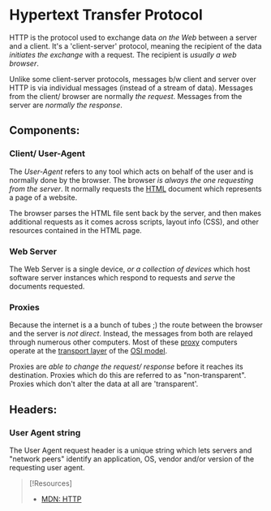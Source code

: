 
# Hypertext Transfer Protocol
HTTP is the protocol used to exchange data *on the Web* between a server and a client. It's a 'client-server' protocol, meaning the recipient of the data *initiates the exchange* with a request. The recipient is *usually a web browser*.

Unlike some client-server protocols, messages b/w client and server over HTTP is via individual messages (instead of a stream of data). Messages from the client/ browser are normally *the request*. Messages from the server are *normally the response*.
## Components:
### Client/ User-Agent
The *User-Agent* refers to any tool which acts on behalf of the user and is normally done by the browser. The browser *is always the one requesting from the server*. It normally requests the [HTML](/coding/languages/HTML.md) document which represents a page of a website.

The browser parses the HTML file sent back by the server, and then makes additional requests as it comes across scripts, layout info (CSS), and other resources contained in the HTML page.
### Web Server
The Web Server is a single device, *or a collection of devices* which host software server instances which respond to requests and *serve* the documents requested.
### Proxies
Because the internet is a a bunch of tubes ;) the route between the browser and the server is *not direct*. Instead, the messages from both are relayed through numerous other computers. Most of these [proxy](www/proxy.md) computers operate at the [transport layer](/networking/OSI/transport-layer.md) of the [OSI model](/networking/OSI/OSI-reference-model.md).

Proxies are *able to change the request/ response* before it reaches its destination. Proxies which do this are referred to as "non-transparent". Proxies which don't alter the data at all are 'transparent'.
## Headers:
### User Agent string
The User Agent request header is a unique string which lets servers and "network peers" identify an application, OS, vendor and/or version of the requesting user agent.


> [!Resources]
> - [MDN: HTTP](https://developer.mozilla.org/en-US/docs/Web/HTTP)
